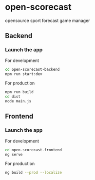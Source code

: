 # open-scorecast
opensource sport forecast game manager

## Backend

### Launch the app
For development
```bash
cd open-scorecast-backend
npm run start:dev
```
For production
```bash
npm run build
cd dist
node main.js
```

## Frontend

### Launch the app
For development
```bash
cd open-scorecast-frontend
ng serve
```
For production
```bash
ng build --prod --localize
```